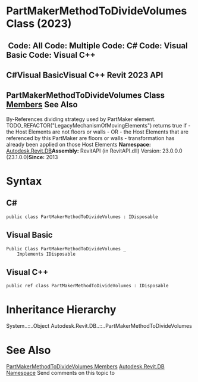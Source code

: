 # PartMakerMethodToDivideVolumes Class (2023)

﻿
 Code: All Code: Multiple Code: C# Code: Visual Basic Code: Visual C++   
---  
C#Visual BasicVisual C++
Revit 2023 API  
---  
PartMakerMethodToDivideVolumes Class  
[Members](c647e16f-09e7-7b15-2334-ed62c2d39a0d.md "PartMakerMethodToDivideVolumes Members") See Also  
---  
By-References dividing strategy used by PartMaker element. TODO_REFACTOR("LegacyMechanismOfMovingElements") returns true if \- the Host Elements are not floors or walls \- OR \- the Host Elements that are referenced by this PartMaker are floors or walls \- transformation has already been applied on those Host Elements 
**Namespace:** [Autodesk.Revit.DB](87546ba7-461b-c646-cbb1-2cb8f5bff8b2.md "Autodesk.Revit.DB Namespace")**Assembly:** RevitAPI (in RevitAPI.dll) Version: 23.0.0.0 (23.1.0.0)**Since:** 2013 
# Syntax
C#  
---  
```text
public class PartMakerMethodToDivideVolumes : IDisposable
```
  
Visual Basic  
---  
```text
Public Class PartMakerMethodToDivideVolumes _
	Implements IDisposable
```
  
Visual C++  
---  
```text
public ref class PartMakerMethodToDivideVolumes : IDisposable
```
  
# Inheritance Hierarchy
System..::..Object Autodesk.Revit.DB..::..PartMakerMethodToDivideVolumes
# See Also
[PartMakerMethodToDivideVolumes Members](c647e16f-09e7-7b15-2334-ed62c2d39a0d.md "PartMakerMethodToDivideVolumes Members")
[Autodesk.Revit.DB Namespace](87546ba7-461b-c646-cbb1-2cb8f5bff8b2.md "Autodesk.Revit.DB Namespace")
Send comments on this topic to 